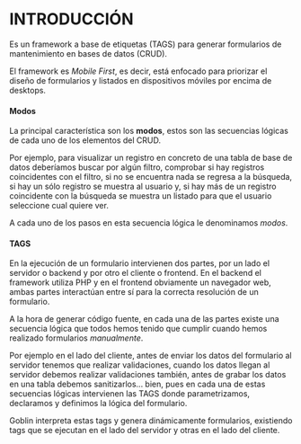 # INTRODUCCIÓN

Es un framework a base de etiquetas (TAGS) para generar formularios de mantenimiento en bases de datos (CRUD).

El framework es _Mobile First_, es decir, está enfocado para priorizar el diseño de formularios y listados en dispositivos móviles por encima de desktops.

#### Modos

La principal característica son los **modos**, estos son las secuencias lógicas de cada uno de los elementos del CRUD.

Por ejemplo, para visualizar un registro en concreto de una tabla de base de datos deberíamos buscar por algún filtro, comprobar si hay registros coincidentes con el filtro, si no se encuentra nada se regresa a la búsqueda, si hay un sólo registro se muestra al usuario y, si hay más de un registro coincidente con la búsqueda se muestra un listado para que el usuario seleccione cual quiere ver.

A cada uno de los pasos en esta secuencia lógica le denominamos _modos_.

#### TAGS

En la ejecución de un formulario intervienen dos partes, por un lado el servidor o backend y por otro el cliente o frontend. En el backend el framework utiliza PHP y en el frontend obviamente un navegador web, ambas partes interactúan entre sí para la correcta resolución de un formulario.

A la hora de generar código fuente, en cada una de las partes existe una secuencia lógica que todos hemos tenido que cumplir cuando hemos realizado formularios _manualmente_.

Por ejemplo en el lado del cliente, antes de enviar los datos del formulario al servidor tenemos que realizar validaciones, cuando los datos llegan al servidor debemos realizar validaciones también, antes de grabar los datos en una tabla debemos sanitizarlos... bien, pues en cada una de estas secuencias lógicas intervienen las TAGS donde parametrizamos, declaramos y definimos la lógica del formulario.

Goblin interpreta estas tags y genera dinámicamente formularios, existiendo tags que se ejecutan en el lado del servidor y otras en el lado del cliente.